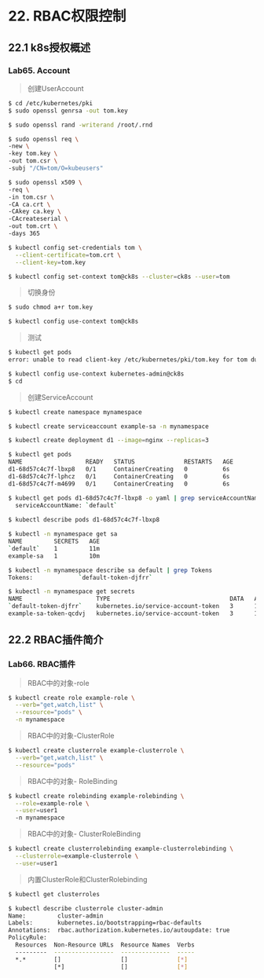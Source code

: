 # 22. RBAC权限控制

## 22.1 k8s授权概述

### Lab65. Account

> 创建UserAccount

```bash
$ cd /etc/kubernetes/pki
$ sudo openssl genrsa -out tom.key
```

```bash
$ sudo openssl rand -writerand /root/.rnd

$ sudo openssl req \
-new \
-key tom.key \
-out tom.csr \
-subj "/CN=tom/O=kubeusers"
```

```bash
$ sudo openssl x509 \
-req \
-in tom.csr \
-CA ca.crt \
-CAkey ca.key \
-CAcreateserial \
-out tom.crt \
-days 365
```

```bash
$ kubectl config set-credentials tom \
  --client-certificate=tom.crt \
  --client-key=tom.key
```

```bash
$ kubectl config set-context tom@ck8s --cluster=ck8s --user=tom
```

> 切换身份

```bash
$ sudo chmod a+r tom.key

$ kubectl config use-context tom@ck8s
```

> 测试

```bash
$ kubectl get pods
error: unable to read client-key /etc/kubernetes/pki/tom.key for tom due to open /etc/kubernetes/pki/tom.key: permission denied

$ kubectl config use-context kubernetes-admin@ck8s
$ cd
```

> 创建ServiceAccount

```bash
$ kubectl create namespace mynamespace

$ kubectl create serviceaccount example-sa -n mynamespace
```

```bash
$ kubectl create deployment d1 --image=nginx --replicas=3

$ kubectl get pods
NAME                  READY   STATUS              RESTARTS   AGE
d1-68d57c4c7f-lbxp8   0/1     ContainerCreating   0          6s
d1-68d57c4c7f-lphcz   0/1     ContainerCreating   0          6s
d1-68d57c4c7f-m4699   0/1     ContainerCreating   0          6s

$ kubectl get pods d1-68d57c4c7f-lbxp8 -o yaml | grep serviceAccountName
  serviceAccountName: `default`
  
$ kubectl describe pods d1-68d57c4c7f-lbxp8
```

```bash
$ kubectl -n mynamespace get sa
NAME         SECRETS   AGE
`default`    1         11m
example-sa   1         10m

$ kubectl -n mynamespace describe sa default | grep Tokens
Tokens:             `default-token-djfrr`

$ kubectl -n mynamespace get secrets
NAME                     TYPE                                  DATA   AGE
`default-token-djfrr`    kubernetes.io/service-account-token   3      12m
example-sa-token-qcdvj   kubernetes.io/service-account-token   3      12m
```



## 22.2 RBAC插件简介

### Lab66. RBAC插件

> RBAC中的对象-role

```bash
$ kubectl create role example-role \
  --verb="get,watch,list" \
  --resource="pods" \
  -n mynamespace
```

> RBAC中的对象-ClusterRole

```bash
$ kubectl create clusterrole example-clusterrole \
  --verb="get,watch,list" \
  --resource="pods"
```

> RBAC中的对象- RoleBinding

```bash
$ kubectl create rolebinding example-rolebinding \
  --role=example-role \
  --user=user1
  -n mynamespace
```

> RBAC中的对象- ClusterRoleBinding

```bash
$ kubectl create clusterrolebinding example-clusterrolebinding \
  --clusterrole=example-clusterrole \
  --user=user1
```

> 内置ClusterRole和ClusterRolebinding

```bash
$ kubectl get clusterroles
```

```bash
$ kubectl describe clusterrole cluster-admin
Name:         cluster-admin
Labels:       kubernetes.io/bootstrapping=rbac-defaults
Annotations:  rbac.authorization.kubernetes.io/autoupdate: true
PolicyRule:
  Resources  Non-Resource URLs  Resource Names  Verbs
  ---------  -----------------  --------------  -----
  *.*        []                 []              [*]
             [*]                []              [*]
```